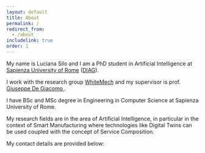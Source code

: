 ```yaml
---
layout: default 
title: About
permalink: /
redirect_from:
  - /about
includelink: true
order: 1
---
```


My name is Luciana Silo and I am a PhD student in Artificial Intelligence at [Sapienza University of Rome](https://www.uniroma1.it/en/pagina-strutturale/home) ([DIAG](https://www.dis.uniroma1.it/en)).

I work with the research group [WhiteMech](https://whitemech.github.io/) and my supervisor is prof. [Giuseppe De Giacomo
](https://www.diag.uniroma1.it/~degiacom/).

I have BSc and MSc degree in Engineering in Computer Science at Sapienza University of Rome.

My research fields are in the area of Artificial Intelligence, in particular in the context of Smart Manufacturing where technologies like Digital Twins can be used coupled with the concept of Service Composition.

My contact details are provided below: 
